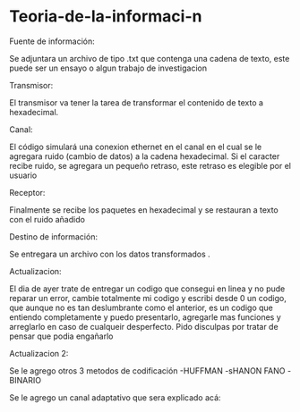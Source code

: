 # Teoria-de-la-informaci-n

Fuente de información: 

Se adjuntara un archivo de tipo .txt que contenga una cadena de texto, este puede ser un ensayo o algun trabajo de investigacion

Transmisor:

El transmisor va tener la tarea de  transformar el contenido de texto a hexadecimal.

Canal:

El código simulará una conexion ethernet en el canal en el cual se le agregara ruido (cambio de datos) a la cadena hexadecimal. Si el caracter recibe ruido, se agregara un pequeño retraso, este retraso es elegible por el usuario

Receptor:

Finalmente se recibe los paquetes en hexadecimal y se restauran a texto con el ruido añadido

Destino de información:

Se entregara un archivo con los datos transformados .

Actualizacion:

El dia de ayer trate de entregar un codigo que consegui en linea y no pude reparar un error, cambie totalmente mi codigo y escribi desde 0 un codigo, que aunque no es tan deslumbrante como el anterior, es un codigo que entiendo completamente y puedo presentarlo, agregarle mas funciones y arreglarlo en caso de cualqueir desperfecto. Pido disculpas por tratar de pensar que podia engañarlo  

Actualizacion 2: 

Se le agrego otros 3 metodos de codificación 
-HUFFMAN
-sHANON FANO
-BINARIO


Se le agrego un canal adaptativo que sera explicado acá:
